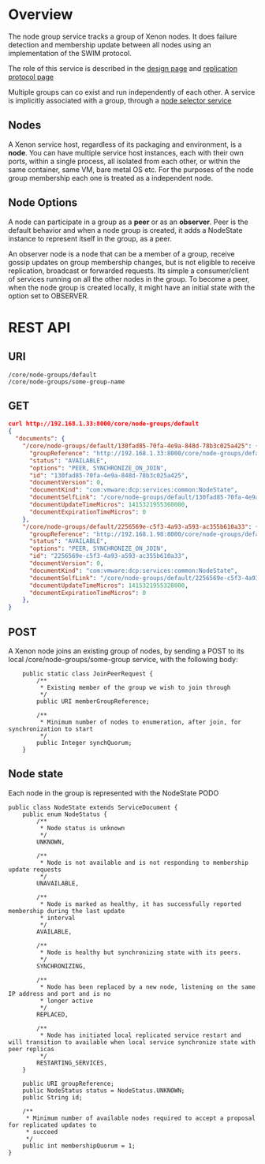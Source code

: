 # Overview
The node group service tracks a group of Xenon nodes. It does failure detection and membership update between all nodes using an implementation of the SWIM protocol. 

The role of this service is described in the [design page](./Design#active-update-replication) and [replication protocol page](./leaderElectionAndReplicationDesignPage)

Multiple groups can co exist and run independently of each other. A service is implicitly associated with a group, through a [node selector service](./NodeSelectorService)

## Nodes

A Xenon service host, regardless of its packaging and environment, is a **node**. You can have multiple service host instances, each with their own ports, within a single process, all isolated from each other, or within the same container, same VM, bare metal OS etc. For the purposes of the node group membership each one is treated as a independent node.

## Node Options

A node can participate in a group as a **peer** or as an **observer**. Peer is the default behavior and when a node group is created, it adds a NodeState instance to represent itself in the group, as a peer.

An observer node is a node that can be a member of a group, receive gossip updates on group membership changes, but is not eligible to receive replication, broadcast or forwarded requests. Its simple a consumer/client of services running on all the other nodes in the group. To become a peer, when the node group is created locally, it might have an initial state with the option set to OBSERVER.

# REST API

## URI
```
/core/node-groups/default
/core/node-groups/some-group-name

```


## GET
```json
curl http://192.168.1.33:8000/core/node-groups/default
{
  "documents": {
    "/core/node-groups/default/130fad85-70fa-4e9a-848d-78b3c025a425": {
      "groupReference": "http://192.168.1.33:8000/core/node-groups/default",
      "status": "AVAILABLE",
      "options": "PEER, SYNCHRONIZE_ON_JOIN",
      "id": "130fad85-70fa-4e9a-848d-78b3c025a425",
      "documentVersion": 0,
      "documentKind": "com:vmware:dcp:services:common:NodeState",
      "documentSelfLink": "/core/node-groups/default/130fad85-70fa-4e9a-848d-78b3c025a425",
      "documentUpdateTimeMicros": 1415321955360000,
      "documentExpirationTimeMicros": 0
    },
    "/core/node-groups/default/2256569e-c5f3-4a93-a593-ac355b610a33": {
      "groupReference": "http://192.168.1.98:8000/core/node-groups/default", 
      "status": "AVAILABLE",
      "options": "PEER, SYNCHRONIZE_ON_JOIN",
      "id": "2256569e-c5f3-4a93-a593-ac355b610a33",
      "documentVersion": 0,
      "documentKind": "com:vmware:dcp:services:common:NodeState",
      "documentSelfLink": "/core/node-groups/default/2256569e-c5f3-4a93-a593-ac355b610a33",
      "documentUpdateTimeMicros": 1415321955328000,
      "documentExpirationTimeMicros": 0
    },
}
```

## POST

A Xenon node joins an existing group of nodes, by sending a POST to its local /core/node-groups/some-group service, with the following body:

```
    public static class JoinPeerRequest {
        /**
         * Existing member of the group we wish to join through
         */
        public URI memberGroupReference;

        /**
         * Minimum number of nodes to enumeration, after join, for synchronization to start
         */
        public Integer synchQuorum;
    }

```


## Node state

Each node in the group is represented with the NodeState PODO
```
public class NodeState extends ServiceDocument {
    public enum NodeStatus {
        /**
         * Node status is unknown
         */
        UNKNOWN,

        /**
         * Node is not available and is not responding to membership update requests
         */
        UNAVAILABLE,

        /**
         * Node is marked as healthy, it has successfully reported membership during the last update
         * interval
         */
        AVAILABLE,

        /**
         * Node is healthy but synchronizing state with its peers.
         */
        SYNCHRONIZING,

        /**
         * Node has been replaced by a new node, listening on the same IP address and port and is no
         * longer active
         */
        REPLACED,

        /**
         * Node has initiated local replicated service restart and will transition to available when local service synchronize state with peer replicas
         */
        RESTARTING_SERVICES,
    }

    public URI groupReference;
    public NodeStatus status = NodeStatus.UNKNOWN;
    public String id;

    /**
     * Minimum number of available nodes required to accept a proposal for replicated updates to
     * succeed
     */
    public int membershipQuorum = 1;
}
```



